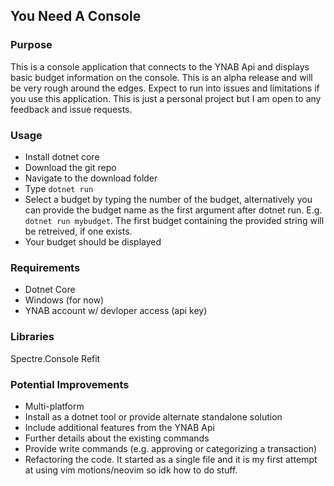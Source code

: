 ## You Need A Console



### Purpose

This is a console application that connects to the YNAB Api and displays basic budget information on the console. This is an alpha release and will be very rough around the edges. Expect to run into issues and limitations if you use this application. 
This is just a personal project but I am open to any feedback and issue requests.

### Usage
- Install dotnet core
- Download the git repo
- Navigate to the download folder
- Type `dotnet run`
- Select a budget by typing the number of the budget, alternatively you can provide the budget name as the first argument after dotnet run. E.g. `dotnet run mybudget`. The first budget containing the provided string will be retreived, if one exists.
- Your budget should be displayed

### Requirements
- Dotnet Core
- Windows (for now)
- YNAB account w/ devloper access (api key)

### Libraries
Spectre.Console
Refit

### Potential Improvements
- Multi-platform
- Install as a dotnet tool or provide alternate standalone solution
- Include additional features from the YNAB Api
- Further details about the existing commands
- Provide write commands (e.g. approving or categorizing a transaction)
- Refactoring the code. It started as a single file and it is my first attempt at using vim motions/neovim so idk how to do stuff.
